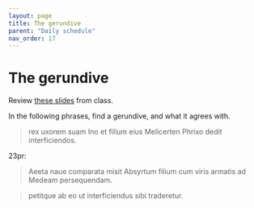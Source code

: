 ```yaml
---
layout: page
title: The gerundive
parent: "Daily schedule"
nav_order: 17
---
```



# The gerundive

Review [these slides](./gerundive.pdf) from class.

In the following phrases, find a gerundive, and what it agrees with.  


> rex uxorem suam Ino et filium eius Melicerten Phrixo dedit interficiendos.


23pr:

> Aeeta naue comparata misit Absyrtum filium cum viris armatis ad Medeam persequendam.


> petitque ab eo ut interficiendus sibi traderetur.
